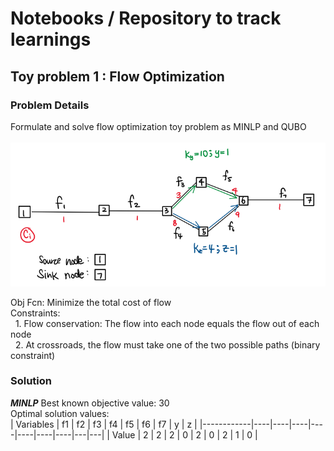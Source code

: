 # Notebooks / Repository to track learnings

## Toy problem 1 : Flow Optimization
### Problem Details
Formulate and solve flow optimization toy problem as MINLP and QUBO <br><br>
<img src=toy1.png>

Obj Fcn: Minimize the total cost of flow <br> 
Constraints: <br>
&nbsp; 1. Flow conservation: The flow into each node equals the flow out of each node <br>
&nbsp; 2. At crossroads, the flow must take one of the two possible paths (binary constraint) <br>

### Solution
***MINLP***
Best known objective value: 30 <br>
Optimal solution values: <br>
|  Variables | f1 | f2 | f3 | f4 | f5 | f6 | f7 | y | z |
|------------|----|----|----|----|----|----|----|---|---|
|    Value   | 2  | 2  | 2  | 0  | 2  | 0  | 2  | 1 | 0 |

